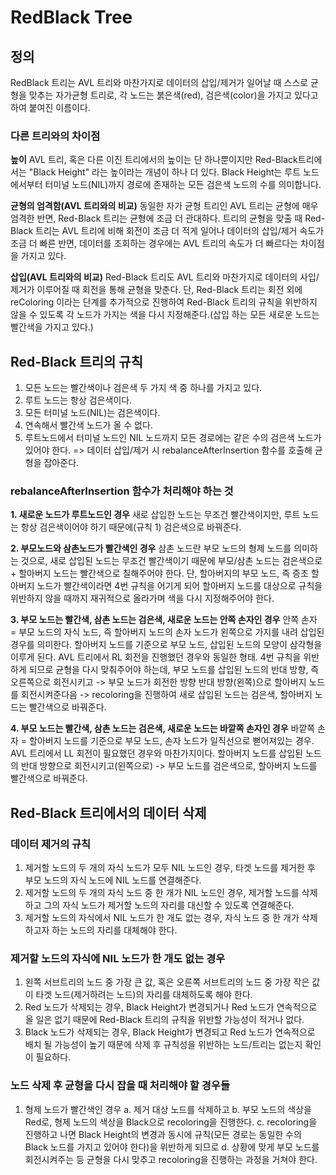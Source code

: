 # RedBlack Tree

## 정의

RedBlack 트리는 AVL 트리와 마찬가지로 데이터의 삽입/제거가 일어날 때 스스로 균형을 맞추는 자가균형 트리로, 각 노드는 붉은색(red), 검은색(color)을 가지고 있다고 하여 붙여진 이름이다.

### 다른 트리와의 차이점

**높이**
AVL 트리, 혹은 다른 이진 트리에서의 높이는 단 하나뿐이지만 Red-Black트리에서는 "Black Height" 라는 높이라는 개념이 하나 더 있다.
Black Height는 루트 노드에서부터 터미널 노드(NIL)까지 경로에 존재하는 모든 검은색 노드의 수를 의미합니다.

**균형의 엄격함(AVL 트리와의 비교)**
동일한 자가 균형 트리인 AVL 트리는 균형에 매우 엄격한 반면, Red-Black 트리는 균형에 조금 더 관대하다.
트리의 균형을 맞출 때 Red-Black 트리는 AVL 트리에 비해 회전이 조금 더 적게 일어나 데이터의 삽입/제거 속도가 조금 더 빠른 반면,
데이터를 조회하는 경우에는 AVL 트리의 속도가 더 빠르다는 차이점을 가지고 있다.

**삽입(AVL 트리와의 비교)**
Red-Black 트리도 AVL 트리와 마찬가지로 데이터의 사입/제거가 이루어질 때 회전을 통해 균형을 맞춘다.
단, Red-Black 트리는 회전 외에 reColoring 이라는 단계를 추가적으로 진행하여 Red-Black 트리의 규칙을 위반하지 않을 수 있도록 각 노드가 가지는 색을 다시 지정해준다.(삽입 하는 모든 새로운 노드는 빨간색을 가지고 있다.)

## Red-Black 트리의 규칙

1. 모든 노드는 빨간색이나 검은색 두 가지 색 중 하나를 가지고 있다.
2. 루트 노드는 항상 검은색이다.
3. 모든 터미널 노드(NIL)는 검은색이다.
4. 연속해서 빨간색 노드가 올 수 없다.
5. 루트노드에서 터미널 노드인 NIL 노드까지 모든 경로에는 같은 수의 검은색 노드가 있어야 한다. => 데이터 삽입/제거 시 rebalanceAfterInsertion 함수를 호출해 균형을 잡아준다.

### rebalanceAfterInsertion 함수가 처리해야 하는 것

**1. 새로운 노드가 루트노드인 경우**
새로 삽입한 노드는 무조건 빨간색이지만, 루트 노드는 항상 검은색이어야 하기 때문에(규칙 1) 검은색으로 바꿔준다.

**2. 부모노드와 삼촌노드가 빨간색인 경우**
삼촌 노드란 부모 노드의 형제 노드를 의미하는 것으로, 새로 삽입된 노드는 무조건 빨간색이기 때문에 부모/삼촌 노드는 검은색으로 + 할아버지 노드는 빨간색으로 칠해주어야 한다.
단, 할아버지의 부모 노드, 즉 증조 할아버지 노드가 빨간색이라면 4번 규칙을 어기게 되어 할아버지 노드를 대상으로 규칙을 위반하지 않을 때까지 재귀적으로 올라가며 색을 다시 지정해주어야 한다.

**3. 부모 노드는 빨간색, 삼촌 노드는 검은색, 새로운 노드는 안쪽 손자인 경우**
안쪽 손자 = 부모 노드의 자식 노드, 즉 할아버지 노드의 손자 노드가 왼쪽으로 가지를 내려 삽입된 경우를 의미한다. 할아버지 노드를 기준으로 부모 노드, 삽입된 노드의 모양이 삼각형을 이루게 된다.
AVL 트리에서 RL 회전을 진행했던 경우와 동일한 형태.
4번 규칙을 위반하게 되므로 균형을 다시 맞춰주어야 하는데, 부모 노드를 삽입된 노드의 반대 방향, 즉 오른쪽으로 회전시키고 -> 부모 노드가 회전한 방향 반대 방향(왼쪽)으로 할아버지 노드를 회전시켜준다음 -> recoloring을 진행하여 새로 삽입된 노드는 검은색, 할아버지 노드는 빨간색으로 바꿔준다.

**4. 부모 노드는 빨간색, 삼촌 노드는 검은색, 새로운 노드는 바깥쪽 손자인 경우**
바깥쪽 손자 = 할아버지 노드를 기준으로 부모 노드, 손자 노드가 일직선으로 뻗어져있는 경우. AVL 트리에서 LL 회전이 필요했던 경우와 마찬가지이다.
할아버지 노드를 삽입된 노드의 반대 방향으로 회전시키고(왼쪽으로) -> 부모 노드를 검은색으로, 할아버지 노드를 빨간색으로 바꿔준다.

## Red-Black 트리에서의 데이터 삭제

### 데이터 제거의 규칙

1. 제거할 노드의 두 개의 자식 노드가 모두 NIL 노드인 경우, 타겟 노드를 제거한 후 부모 노드의 자식 노드에 NIL 노드를 연결해준다.
2. 제거할 노드의 두 개의 자식 노드 중 한 개가 NIL 노드인 경우, 제거할 노드를 삭제하고 그의 자식 노드가 제거할 노드의 자리를 대신할 수 있도록 연결해준다.
3. 제거할 노드의 자식에서 NIL 노드가 한 개도 없는 경우, 자식 노드 중 한 개가 삭제하고자 하는 노드의 자리를 대체해야 한다.

### 제거할 노드의 자식에 NIL 노드가 한 개도 없는 경우

1. 왼쪽 서브트리의 노드 중 가장 큰 값, 혹은 오른쪽 서브트리의 노드 중 가장 작은 값이 타겟 노드(제거하려는 노드)의 자리를 대체하도록 해야 한다.
2. Red 노드가 삭제되는 경우, Black Height가 변경되거나 Red 노드가 연속적으로 올 일은 없기 때문에 Red-Black 트리의 규칙을 위반할 가능성이 적거나 없다.
3. Black 노드가 삭제되는 경우, Black Height가 변경되고 Red 노드가 연속적으로 배치 될 가능성이 높기 때문에 삭제 후 규칙성을 위반하는 노드/트리는 없는지 확인이 필요하다.

### 노드 삭제 후 균형을 다시 잡을 때 처리해야 할 경우들

1. 형제 노드가 빨간색인 경우
   a. 제거 대상 노드를 삭제하고
   b. 부모 노드의 색상을 Red로, 형제 노드의 색상을 Black으로 recoloring을 진행한다.
   c. recoloring을 진행하고 나면 Black Height의 변경과 동시에 규칙(모든 경로는 동일한 수의 Black 노드를 가지고 있어야 한다)을 위반하게 되므로
   d. 상황에 맞게 부모 노드를 회전시켜주는 등 균형을 다시 맞추고 recoloring을 진행하는 과정을 거쳐야 한다.
